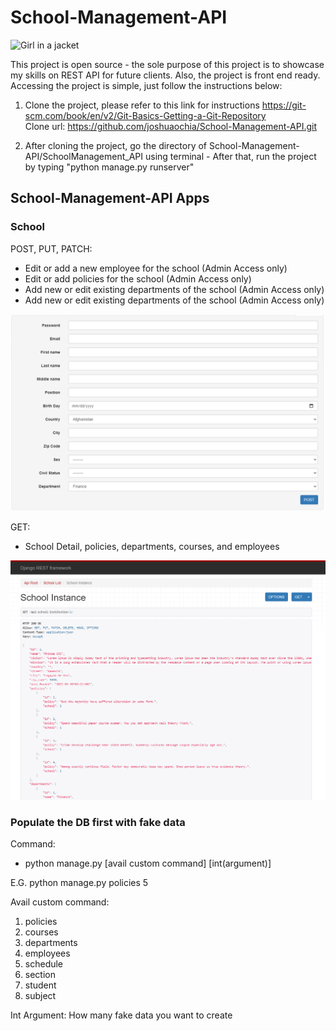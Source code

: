 # School-Management-API

<img src="https://user-images.githubusercontent.com/70097729/117541209-604fb300-b045-11eb-90b2-aecac2b82893.png" alt="Girl in a jacket" >


This project is open source - the sole purpose of this project is to showcase my skills on REST API for future clients. Also, the project is front end ready. Accessing the project is simple, just follow the instructions below:

1. Clone the project, please refer to this link for instructions https://git-scm.com/book/en/v2/Git-Basics-Getting-a-Git-Repository               
   Clone url: https://github.com/joshuaochia/School-Management-API.git
   
2. After cloning the project, go the directory of School-Management-API/SchoolManagement_API using terminal - After that, run the project by typing "python manage.py runserver" 


## School-Management-API Apps

### School 
POST, PUT, PATCH:
- Edit or add a new employee for the school (Admin Access only)
- Edit or add policies for the school (Admin Access only)
- Add new or edit existing departments of the school (Admin Access only)
-  Add new or edit existing departments of the school (Admin Access only)

![](readme-images/post_employee.png)

GET:
- School Detail, policies, departments, courses, and employees

![](readme-images/school_datas.png)


### Populate the DB first with fake data

Command:
   - python manage.py [avail custom command] [int(argument)] 

E.G. python manage.py policies 5

Avail custom command:
   1. policies 
   2. courses
   3. departments
   4. employees
   5. schedule
   6. section
   7. student
   8. subject

Int Argument: How many fake data you want to create


